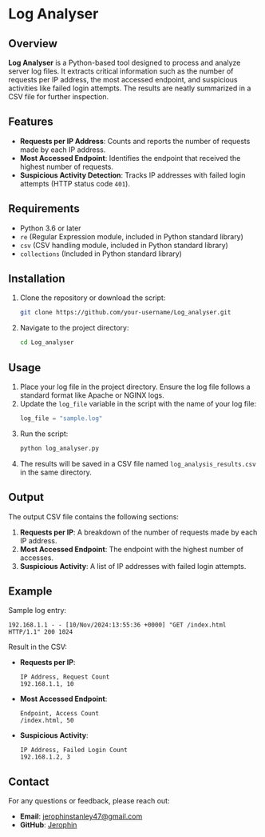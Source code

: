 # Log Analyser

## Overview
**Log Analyser** is a Python-based tool designed to process and analyze server log files. It extracts critical information such as the number of requests per IP address, the most accessed endpoint, and suspicious activities like failed login attempts. The results are neatly summarized in a CSV file for further inspection.

## Features
- **Requests per IP Address**: Counts and reports the number of requests made by each IP address.
- **Most Accessed Endpoint**: Identifies the endpoint that received the highest number of requests.
- **Suspicious Activity Detection**: Tracks IP addresses with failed login attempts (HTTP status code `401`).

## Requirements
- Python 3.6 or later
- `re` (Regular Expression module, included in Python standard library)
- `csv` (CSV handling module, included in Python standard library)
- `collections` (Included in Python standard library)

## Installation
1. Clone the repository or download the script:
   ```bash
   git clone https://github.com/your-username/Log_analyser.git
   ```
2. Navigate to the project directory:
   ```bash
   cd Log_analyser
   ```

## Usage
1. Place your log file in the project directory. Ensure the log file follows a standard format like Apache or NGINX logs.
2. Update the `log_file` variable in the script with the name of your log file:
   ```python
   log_file = "sample.log"
   ```
3. Run the script:
   ```bash
   python log_analyser.py
   ```
4. The results will be saved in a CSV file named `log_analysis_results.csv` in the same directory.

## Output
The output CSV file contains the following sections:
1. **Requests per IP**: A breakdown of the number of requests made by each IP address.
2. **Most Accessed Endpoint**: The endpoint with the highest number of accesses.
3. **Suspicious Activity**: A list of IP addresses with failed login attempts.

## Example
Sample log entry:
```
192.168.1.1 - - [10/Nov/2024:13:55:36 +0000] "GET /index.html HTTP/1.1" 200 1024
```

Result in the CSV:
- **Requests per IP**: 
  ```
  IP Address, Request Count
  192.168.1.1, 10
  ```
- **Most Accessed Endpoint**:
  ```
  Endpoint, Access Count
  /index.html, 50
  ```
- **Suspicious Activity**:
  ```
  IP Address, Failed Login Count
  192.168.1.2, 3
  ```


## Contact
For any questions or feedback, please reach out:
- **Email**: jerophinstanley47@gmail.com
- **GitHub**: [Jerophin](https://github.com/Jerophin)

